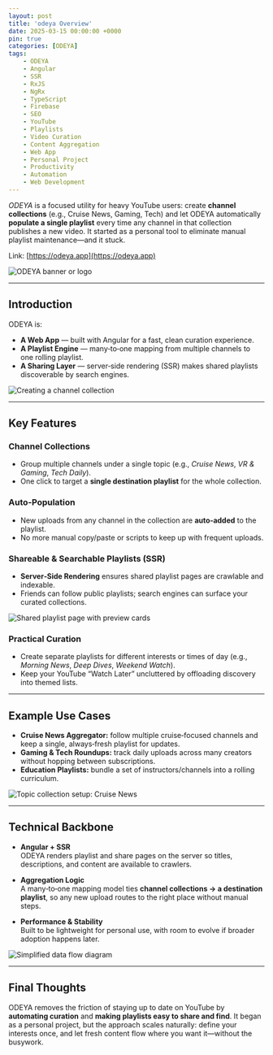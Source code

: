 ```yaml
---
layout: post
title: 'odeya Overview'
date: 2025-03-15 00:00:00 +0000
pin: true
categories: [ODEYA]
tags:
    - ODEYA
    - Angular
    - SSR
    - RxJS
    - NgRx
    - TypeScript
    - Firebase
    - SEO
    - YouTube
    - Playlists
    - Video Curation
    - Content Aggregation
    - Web App
    - Personal Project
    - Productivity
    - Automation
    - Web Development
---
```


_ODEYA_ is a focused utility for heavy YouTube users: create **channel collections** (e.g., Cruise News, Gaming, Tech) and let ODEYA automatically **populate a single playlist** every time any channel in that collection publishes a new video. It started as a personal tool to eliminate manual playlist maintenance—and it stuck.

Link: [https://odeya.app](https://odeya.app)

![ODEYA banner or logo](https://placehold.co/600x400?text=Placeholder&format=svg)

---

## Introduction

ODEYA is:

-   **A Web App** — built with Angular for a fast, clean curation experience.
-   **A Playlist Engine** — many‑to‑one mapping from multiple channels to one rolling playlist.
-   **A Sharing Layer** — server‑side rendering (SSR) makes shared playlists discoverable by search engines.

![Creating a channel collection](https://placehold.co/600x400?text=Placeholder&format=svg)

---

## Key Features

### Channel Collections

-   Group multiple channels under a single topic (e.g., _Cruise News_, _VR & Gaming_, _Tech Daily_).
-   One click to target a **single destination playlist** for the whole collection.

### Auto‑Population

-   New uploads from any channel in the collection are **auto‑added** to the playlist.
-   No more manual copy/paste or scripts to keep up with frequent uploads.

### Shareable & Searchable Playlists (SSR)

-   **Server‑Side Rendering** ensures shared playlist pages are crawlable and indexable.
-   Friends can follow public playlists; search engines can surface your curated collections.

![Shared playlist page with preview cards](https://placehold.co/600x400?text=Placeholder&format=svg)

### Practical Curation

-   Create separate playlists for different interests or times of day (e.g., _Morning News_, _Deep Dives_, _Weekend Watch_).
-   Keep your YouTube “Watch Later” uncluttered by offloading discovery into themed lists.

---

## Example Use Cases

-   **Cruise News Aggregator:** follow multiple cruise‑focused channels and keep a single, always‑fresh playlist for updates.
-   **Gaming & Tech Roundups:** track daily uploads across many creators without hopping between subscriptions.
-   **Education Playlists:** bundle a set of instructors/channels into a rolling curriculum.

![Topic collection setup: Cruise News](https://placehold.co/600x400?text=Placeholder&format=svg)

---

## Technical Backbone

-   **Angular + SSR**  
    ODEYA renders playlist and share pages on the server so titles, descriptions, and content are available to crawlers.

-   **Aggregation Logic**  
    A many‑to‑one mapping model ties **channel collections → a destination playlist**, so any new upload routes to the right place without manual steps.

-   **Performance & Stability**  
    Built to be lightweight for personal use, with room to evolve if broader adoption happens later.

![Simplified data flow diagram](https://placehold.co/600x400?text=Placeholder&format=svg)

---

## Final Thoughts

ODEYA removes the friction of staying up to date on YouTube by **automating curation** and **making playlists easy to share and find**. It began as a personal project, but the approach scales naturally: define your interests once, and let fresh content flow where you want it—without the busywork.
